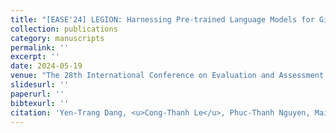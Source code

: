 ```yaml
---
title: "[EASE'24] LEGION: Harnessing Pre-trained Language Models for GitHub Topic Recommendations with Distribution-Balance Loss."
collection: publications
category: manuscripts
permalink: ''
excerpt: ''
date: 2024-05-19
venue: "The 28th International Conference on Evaluation and Assessment in Software Engineering (EASE)"
slidesurl: ''
paperurl: ''
bibtexurl: ''
citation: 'Yen-Trang Dang, <u>Cong-Thanh Le</u>, Phuc-Thanh Nguyen, Mai-Anh Bui, Phuong T. Nguyen, <u>Bach Le</u>, Quyet-Thang Huynh'
---
```

